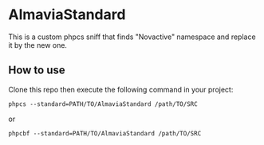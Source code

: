 # AlmaviaStandard

This is a custom phpcs sniff that finds "Novactive" namespace and replace it by the new one.

## How to use

Clone this repo then execute the following command in your project:

``phpcs --standard=PATH/TO/AlmaviaStandard /path/TO/SRC``

or

``phpcbf --standard=PATH/TO/AlmaviaStandard /path/TO/SRC``
